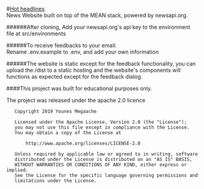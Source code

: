 #[Hot headlines](http://megaache-younes.herokuapp.com/)  
News Website built on top of the MEAN stack, powered by newsapi.org.    

######After cloning, Add your newsapi.org's api key to the environment file at src/environments 

######To receive feedbacks to your email:   
Rename .env.example to .env, and add your own information 

######The website is static except for the feedback functionality, you can upload the /dist to a static hosting and the website's components will functions  as expected except for the feedback dialog.

####This project was built for educational purposes only.

The project was released under the apache 2.0 licence
```
   Copyright 2019 Younes Megaache

   Licensed under the Apache License, Version 2.0 (the "License");
   you may not use this file except in compliance with the License.
   You may obtain a copy of the License at

       http://www.apache.org/licenses/LICENSE-2.0

   Unless required by applicable law or agreed to in writing, software
   distributed under the License is distributed on an "AS IS" BASIS,
   WITHOUT WARRANTIES OR CONDITIONS OF ANY KIND, either express or implied.
   See the License for the specific language governing permissions and
   limitations under the License.
   ```

